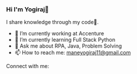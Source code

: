 ### Hi I'm Yogiraj👋  

I share knowledge through my code💙️.


- 🔭 I’m currently working at Accenture
- 🌱 I’m currently learning Full Stack Python
- 💬 Ask me about RPA, Java, Problem Solving
- 📫 How to reach me: maneyogiraj11@gmail.com

Connect with me:

<!--
**ylmane/ylmane** is a ✨ _special_ ✨ repository because its `README.md` (this file) appears on your GitHub profile.

Here are some ideas to get you started:

- 🔭 I’m currently working on ...
- 🌱 I’m currently learning ...
- 👯 I’m looking to collaborate on ...
- 🤔 I’m looking for help with ...
- 💬 Ask me about ...
- 📫 How to reach me: ...
- 😄 Pronouns: ...
- ⚡ Fun fact: ...
-->
